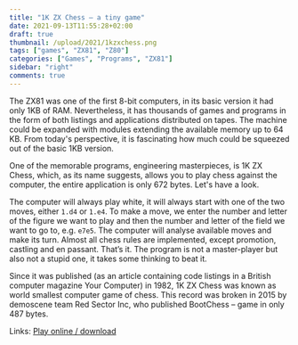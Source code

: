 ```yaml
---
title: "1K ZX Chess – a tiny game"
date: 2021-09-13T11:55:28+02:00
draft: true
thumbnail: /upload/2021/1kzxchess.png
tags: ["games", "ZX81", "Z80"]
categories: ["Games", "Programs", "ZX81"]
sidebar: "right"
comments: true
---
```


The ZX81 was one of the first 8-bit computers, in its basic version it had only 1KB of RAM. Nevertheless, it has thousands of games and programs in the form of both listings and applications distributed on tapes. The machine could be expanded with modules extending the available memory up to 64 KB. From today's perspective, it is fascinating how much could be squeezed out of the basic 1KB version.  
  
One of the memorable programs, engineering masterpieces, is 1K ZX Chess, which, as its name suggests, allows you to play chess against the computer, the entire application is only 672 bytes. Let's have a look.  
  
The computer will always play white, it will always start with one of the two moves, either `1.d4` or `1.e4`. To make a move, we enter the number and letter of the figure we want to play and then the number and letter of the field we want to go to, e.g. `e7e5`. The computer will analyse available moves and make its turn. Almost all chess rules are implemented, except promotion, castling and en passant. That’s it. The program is not a master-player but also not a stupid one, it takes some thinking to beat it.  
  
Since it was published (as an article containing code listings in a British computer magazine Your Computer) in 1982, 1K ZX Chess was known as world smallest computer game of chess. This record was broken in 2015 by demoscene team Red Sector Inc, who published BootChess – game in only 487 bytes.  
  
Links: [Play online / download](http://www.zx81stuff.org.uk/zx81/tape/1KZXChess)


